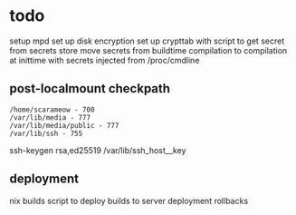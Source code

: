 # todo

setup mpd
set up disk encryption
set up crypttab with script to get secret from secrets store
move secrets from buildtime compilation to compilation at inittime with secrets injected from /proc/cmdline

## post-localmount checkpath

```
/home/scarameow - 700
/var/lib/media - 777
/var/lib/media/public - 777
/var/lib/ssh - 755
```

ssh-keygen rsa,ed25519 /var/lib/ssh_host_<type>_key

## deployment

nix builds
script to deploy builds to server
deployment rollbacks
